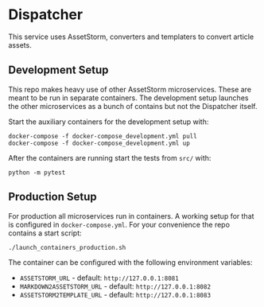 # Dispatcher
This service uses AssetStorm, converters and templaters 
to convert article assets.

## Development Setup
This repo makes heavy use of other AssetStorm microservices.
These are meant to be run in separate containers. The
development setup launches the other microservices as a bunch
of contains but not the Dispatcher itself.

Start the auxiliary containers for the development setup with:
```shell script
docker-compose -f docker-compose_development.yml pull
docker-compose -f docker-compose_development.yml up
``` 

After the containers are running start the tests from `src/` with:
```shell script
python -m pytest
```

## Production Setup
For production all microservices run in containers. A working 
setup for that is configured in `docker-compose.yml`. For your 
convenience the repo contains a start script:
```shell script
./launch_containers_production.sh
``` 

The container can be configured with the following environment
variables:
 - `ASSETSTORM_URL` - default: `http://127.0.0.1:8081`
 - `MARKDOWN2ASSETSTORM_URL` - default: `http://127.0.0.1:8082`
 - `ASSETSTORM2TEMPLATE_URL` - default: `http://127.0.0.1:8083`
